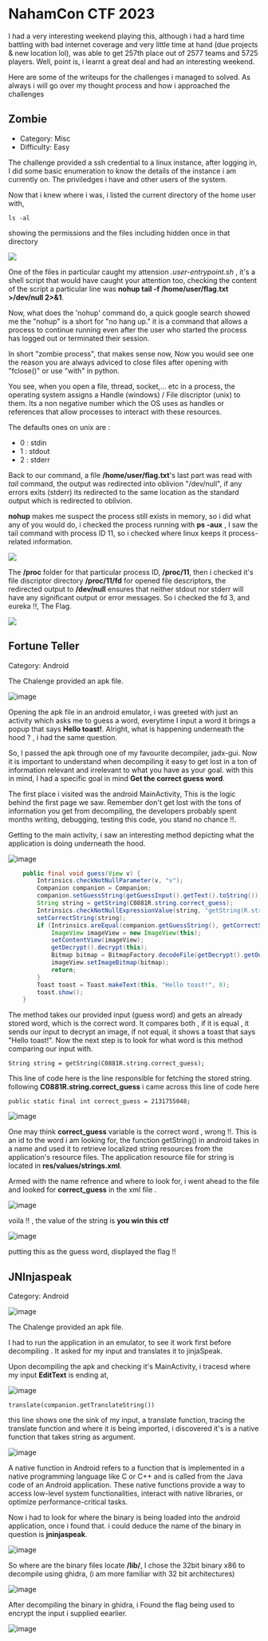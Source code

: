 # NahamCon CTF 2023 

I had a very interesting weekend playing this, although i had a hard time battling with bad internet coverage and very little time at hand (due projects & new location lol), was able to get 257th place out of 2577 teams and 5725  players.
Well, point is, i learnt a great deal and had an interesting weekend.

Here are some of the writeups for the challenges i managed to solved. As always i will go over my thought process and how i approached the challenges

## Zombie
- Category: Misc
- Difficulty: Easy

The challenge provided a ssh credential to a linux instance, after logging in, I did some basic enumeration to know the details of the instance i am currently on. The priviledges i have and other users of the system.



Now that i knew where i was, i listed the current directory of the home user with, 

```
ls -al
```

showing the permissions and the files including hidden once in that directory


![](https://github.com/proflamyt/300days-of-hacking/blob/main/Topic31/NahamconCTF/Screenshot%20from%202023-06-18%2011-41-04.png)

One of the files in particular caught my attension *.user-entrypoint.sh* , it's a shell script that would have caught your attention too, checking the content of the script a particular line was **nohup tail -f /home/user/flag.txt >/dev/null 2>&1**.

Now, what does the 'nohup' command do, a quick google search showed me the "nohup" is a short for "no hang up." it is a command that allows a process to continue running even after the user who started the process has logged out or terminated their session.

In short "zombie process", that makes sense now, Now you would see one the reason you are always adviced to close files after opening with "fclose()" or use "with" in python.

You see, when you open a file, thread, socket,... etc in a process, the operating system assigns a Handle (windows) / File discriptor (unix) to them. Its a non negative number which the OS uses as handles or references that allow processes to interact with these resources.

The defaults ones on unix are :

- 0 : stdin
- 1 : stdout
- 2 : stderr

Back to our command, a file **/home/user/flag.txt**'s last part was read with *tail* command, the output was redirected into oblivion "/dev/null", if any errors exits (stderr) its redirected to the same location as the standard output which is redirected to oblivion.

**nohup** makes me suspect the process still exists in memory, so i did what any of you would do, i checked the process running with **ps -aux** , I saw the tail command with process ID 11, so i checked where linux keeps it process-related information.

![](https://github.com/proflamyt/300days-of-hacking/blob/main/Topic31/NahamconCTF/Screenshot%20from%202023-06-17%2013-17-28.png)


The **/proc** folder for that particular process ID, **/proc/11**, then i checked it's file discriptor directory **/proc/11/fd** for opened file descriptors, the redirected output to **/dev/null** ensures that neither stdout nor stderr will have any significant output or error messages. So i checked the fd 3, and eureka !!, The Flag.

![](https://github.com/proflamyt/300days-of-hacking/blob/main/Topic31/NahamconCTF/Screenshot%20from%202023-06-17%2013-17-07.png)




## Fortune Teller

Category: Android


The Chalenge provided an apk file. 

![image](https://github.com/proflamyt/300days-of-hacking/assets/53262578/81dbdf75-cbbc-4a52-9fdd-881949021d84)

Opening the apk file in an android emulator, i was greeted with just an activity which asks me to guess a word, everytime I input a word it brings a popup that says **Hello toast!**. Alright, what is happening underneath the hood ? , i had the same question. 

So, I passed the apk through one of my favourite decompiler, jadx-gui. Now it is important to understand when decompiling it easy to get lost in a ton of information relevant and irrelevant to what you have as your goal. with this in mind, I had a specific goal in mind **Get the correct guess word**.

The first place i visited was the android MainActivity, This is the logic behind the first page we saw. Remember don't get lost with the tons of information you get from decompiling, the developers probably spent months writing, debugging, testing this code, you stand no chance !!.

Getting to the main activity, i saw an interesting method depicting what the application is doing underneath the hood.


![image](https://github.com/proflamyt/300days-of-hacking/assets/53262578/63f4de8d-7438-43d1-b383-34ba420cf5e5)


```java
    public final void guess(View v) {
        Intrinsics.checkNotNullParameter(v, "v");
        Companion companion = Companion;
        companion.setGuessString(getGuessInput().getText().toString());
        String string = getString(C0881R.string.correct_guess);
        Intrinsics.checkNotNullExpressionValue(string, "getString(R.string.correct_guess)");
        setCorrectString(string);
        if (Intrinsics.areEqual(companion.getGuessString(), getCorrectString())) {
            ImageView imageView = new ImageView(this);
            setContentView(imageView);
            getDecrypt().decrypt(this);
            Bitmap bitmap = BitmapFactory.decodeFile(getDecrypt().getOutputFile().getAbsolutePath());
            imageView.setImageBitmap(bitmap);
            return;
        }
        Toast toast = Toast.makeText(this, "Hello toast!", 0);
        toast.show();
    }
```



The method takes our provided input (guess word) and gets an already stored word, which is the correct word. It compares both , if it is equal , it sends our input to decrypt an image, if not equal, it shows a toast that says "Hello toast!". Now the next step is to look for what word is this method comparing our input with.

```
String string = getString(C0881R.string.correct_guess);
```

This line of code here is the line responsible for fetching the stored string. following **C0881R.string.correct_guess** i came across this line of code here 

```
public static final int correct_guess = 2131755048;

```
![image](https://github.com/proflamyt/300days-of-hacking/assets/53262578/21093c47-faa0-4783-b7d3-50e3b4660021)


One may think **correct_guess** variable is the correct word , wrong !!. This is an id to the word i am looking for, the function  getString() in android takes in a name and used it to retrieve localized string resources from the application's resource files. The application resource file for string is located in **res/values/strings.xml**. 

Armed with the name refrence and where to look for, i went ahead to the file and looked for **correct_guess** in the xml file .

![image](https://github.com/proflamyt/300days-of-hacking/assets/53262578/e105dcaf-fdc8-43ac-84d8-464ae606d6e1)

voila !! , the value of the string is **you win this ctf**

![image](https://github.com/proflamyt/300days-of-hacking/assets/53262578/215ad341-e948-445e-a9ad-c4ee48b74de3)


putting this as the guess word, displayed the flag !!




##  JNInjaspeak

Category: Android


![image](https://github.com/proflamyt/300days-of-hacking/assets/53262578/0c82951d-b144-4cc0-a8bc-2d0572194758)



The Chalenge provided an apk file. 

I had to run the application in an emulator, to see it work first before decompiling . It asked for my input and translates it to jinjaSpeak.

Upon decompiling the apk and checking it's MainActivity, i tracesd where my input **EditText** is ending at, 

![image](https://github.com/proflamyt/300days-of-hacking/assets/53262578/bbee462e-eb2a-4f4a-86ef-6cb44cc19139)

```
translate(companion.getTranslateString())
```

this line shows one the sink of my input, a translate function, tracing the translate function and where it is being imported, i discovered it's is a native function that takes string as argument.


![image](https://github.com/proflamyt/300days-of-hacking/assets/53262578/58e52055-c0f4-47f9-8de3-7f2a22c50f43)


A native function in Android refers to a function that is implemented in a native programming language like C or C++ and is called from the Java code of an Android application. These native functions provide a way to access low-level system functionalities, interact with native libraries, or optimize performance-critical tasks. 

Now i had to look for where the binary is being loaded into the android application, once i found that. i could deduce the name of the binary in question is **jninjaspeak**.

![image](https://github.com/proflamyt/300days-of-hacking/assets/53262578/2a202956-ddc2-46c8-b2e0-cd53de22e085)


So where are the binary files locate **/lib/<architecture>**,  I chose the 32bit binary x86 to decompile using ghidra, (i am more familiar with 32 bit architectures)


![image](https://github.com/proflamyt/300days-of-hacking/assets/53262578/44f896b1-7fed-43b7-a8f9-ffc8800f52eb)

    
After decompiling the binary in ghidra, i Found the flag being used to encrypt the input i supplied eearlier.
    
 ![image](https://github.com/proflamyt/300days-of-hacking/assets/53262578/24d0e2b3-b419-41e7-b456-dfe45942e5c6)








